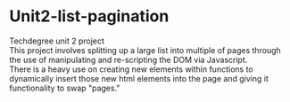 # Unit2-list-pagination
 Techdegree unit 2 project
<br>This project involves splitting up a large list into multiple of pages through the use of manipulating and re-scripting the DOM via Javascript.
<br>There is a heavy use on creating new elements within functions to dynamically insert those new html elements into the page and giving it functionality to swap "pages."
